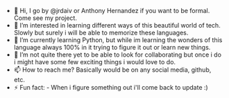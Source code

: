 - 👋 Hi, I go by @jrdaiv or Anthony Hernandez if you want to be formal. Come see my project.
- 👀 I’m interested in learning different ways of this beautiful world of tech. Slowly but surely i will be able to memorize these languages.
- 🌱 I’m currently learning Python, but while im learning the wonders of this language always 100% in it trying to figure it out or learn new things.
- 💞️ I’m not quite there yet to be able to look for collaborating but once i do i might have some few exciting things i would love to do. 
- 📫 How to reach me? Basically would be on any social media, github, etc. 
- ⚡ Fun fact: - When i figure something out i'll come back to update :)

